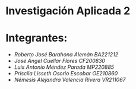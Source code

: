 # Investigación Aplicada 2
# Integrantes:
- *Roberto José Barahona Alemán BA221212*
- *José Ángel Cuellar Flores CF200830*
- *Luis Antonio Méndez Parada MP220885*
- *Priscila Lisseth Osorio Escobar OE210860*
- *Némesis Alejandra Valencia Rivera VR211067*
